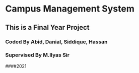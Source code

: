 # Campus Management System

## This is a Final Year Project
### Coded By Abid, Danial, Siddique, Hassan
### Supervised By M.Ilyas Sir

####2021

